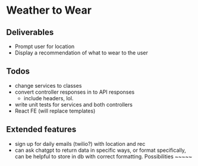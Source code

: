 # Weather to Wear

## Deliverables

- Prompt user for location
- Display a recommendation of what to wear to the user

## Todos

- change services to classes
- convert controller responses in to API responses
  - include headers, lol.
- write unit tests for services and both controllers
- React FE (will replace templates)

## Extended features

- sign up for daily emails (twilio?) with location and rec
- can ask chatgpt to return data in specific ways, or format specifically, can be helpful to store in db with correct formatting. Possibilities ~~~~~
